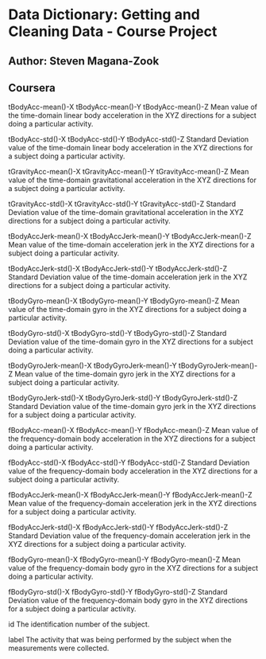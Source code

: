 # Data Dictionary: Getting and Cleaning Data - Course Project
## Author: Steven Magana-Zook
## Coursera

tBodyAcc-mean()-X
tBodyAcc-mean()-Y
tBodyAcc-mean()-Z
	Mean value of the time-domain linear body acceleration in the XYZ directions for a subject doing a particular activity.


tBodyAcc-std()-X
tBodyAcc-std()-Y
tBodyAcc-std()-Z
	Standard Deviation value of the time-domain linear body acceleration in the XYZ directions for a subject doing a particular activity.
	
tGravityAcc-mean()-X
tGravityAcc-mean()-Y
tGravityAcc-mean()-Z
	Mean value of the time-domain gravitational acceleration in the XYZ directions for a subject doing a particular activity.
	
tGravityAcc-std()-X
tGravityAcc-std()-Y
tGravityAcc-std()-Z
	Standard Deviation value of the time-domain gravitational acceleration in the XYZ directions for a subject doing a particular activity.
	
tBodyAccJerk-mean()-X
tBodyAccJerk-mean()-Y
tBodyAccJerk-mean()-Z
	Mean value of the time-domain acceleration jerk in the XYZ directions for a subject doing a particular activity.
	
tBodyAccJerk-std()-X
tBodyAccJerk-std()-Y
tBodyAccJerk-std()-Z
	Standard Deviation  value of the time-domain acceleration jerk in the XYZ directions for a subject doing a particular activity.
	
tBodyGyro-mean()-X
tBodyGyro-mean()-Y
tBodyGyro-mean()-Z
	Mean value of the time-domain gyro in the XYZ directions for a subject doing a particular activity.
	
tBodyGyro-std()-X
tBodyGyro-std()-Y
tBodyGyro-std()-Z
	Standard Deviation value of the time-domain gyro in the XYZ directions for a subject doing a particular activity.
	
tBodyGyroJerk-mean()-X
tBodyGyroJerk-mean()-Y
tBodyGyroJerk-mean()-Z
	Mean value of the time-domain gyro jerk in the XYZ directions for a subject doing a particular activity.
	
tBodyGyroJerk-std()-X
tBodyGyroJerk-std()-Y
tBodyGyroJerk-std()-Z
	Standard Deviation value of the time-domain gyro jerk in the XYZ directions for a subject doing a particular activity.
	
fBodyAcc-mean()-X
fBodyAcc-mean()-Y
fBodyAcc-mean()-Z
	Mean value of the frequency-domain body acceleration in the XYZ directions for a subject doing a particular activity.
	
fBodyAcc-std()-X
fBodyAcc-std()-Y
fBodyAcc-std()-Z
	Standard Deviation value of the frequency-domain body acceleration in the XYZ directions for a subject doing a particular activity.
	
fBodyAccJerk-mean()-X
fBodyAccJerk-mean()-Y
fBodyAccJerk-mean()-Z
	Mean value of the frequency-domain acceleration jerk in the XYZ directions for a subject doing a particular activity.

fBodyAccJerk-std()-X
fBodyAccJerk-std()-Y
fBodyAccJerk-std()-Z
	Standard Deviation value of the frequency-domain acceleration jerk in the XYZ directions for a subject doing a particular activity.

fBodyGyro-mean()-X
fBodyGyro-mean()-Y
fBodyGyro-mean()-Z
	Mean value of the frequency-domain body gyro in the XYZ directions for a subject doing a particular activity.

fBodyGyro-std()-X
fBodyGyro-std()-Y
fBodyGyro-std()-Z
	Standard Deviation value of the frequency-domain body gyro in the XYZ directions for a subject doing a particular activity.

id
	The identification number of the subject.

label
	The activity that was being performed by the subject when the measurements were collected.